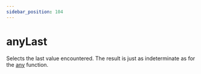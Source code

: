 ```yaml
---
sidebar_position: 104
---
```


# anyLast

Selects the last value encountered.
The result is just as indeterminate as for the [any](../../../sql-reference/aggregate-functions/reference/any.md) function.
